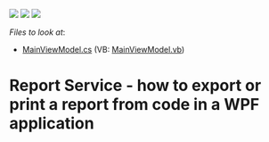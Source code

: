<!-- default badges list -->
![](https://img.shields.io/endpoint?url=https://codecentral.devexpress.com/api/v1/VersionRange/128604612/14.1.8%2B)
[![](https://img.shields.io/badge/Open_in_DevExpress_Support_Center-FF7200?style=flat-square&logo=DevExpress&logoColor=white)](https://supportcenter.devexpress.com/ticket/details/T148944)
[![](https://img.shields.io/badge/📖_How_to_use_DevExpress_Examples-e9f6fc?style=flat-square)](https://docs.devexpress.com/GeneralInformation/403183)
<!-- default badges end -->
<!-- default file list -->
*Files to look at*:

* [MainViewModel.cs](./CS/T148944/ViewModel/MainViewModel.cs) (VB: [MainViewModel.vb](./VB/T148944/ViewModel/MainViewModel.vb))
<!-- default file list end -->
# Report Service - how to export or print a report from code in a WPF application

<br/>


